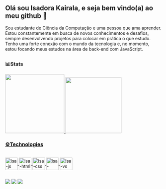 ## Olá sou Isadora Kairala, e seja bem vindo(a) ao meu github  👋

Sou estudante de Ciência da Computação e uma pessoa que ama aprender. Estou constantemente em busca de novos conhecimentos e desafios, sempre desenvolvendo projetos para colocar em prática o que estudo. Tenho uma forte conexão com o mundo da tecnologia e, no momento, estou focando meus estudos na área de back-end com JavaScript.
##

### 📊Stats

<div>
 <a href="https://github.com/Isadora-Kairala"> 
<img height="190cm" src="https://github-readme-stats.vercel.app/api?username=Isadora-Kairala&show_icons=true&theme=transparent"/>   
<img height="180cm" src="https://github-readme-stats.vercel.app/api/top-langs/?username=Isadora-Kairala&layout=compact&theme=transparent"/>
</div>

### ⚙️Technologies 
<div style="display: inline_block"><br>
<img align="center" alt="isa-js" height="40" width="40"  border-radius="10" src="https://cdn.jsdelivr.net/gh/devicons/devicon@latest/icons/javascript/javascript-original.svg" />
<img align="center" alt="isa-html" height="40" width="40" src="https://cdn.jsdelivr.net/gh/devicons/devicon@latest/icons/html5/html5-original.svg" />
<img align="center" alt="isa-css" height="40" width="40" src="https://cdn.jsdelivr.net/gh/devicons/devicon@latest/icons/css3/css3-original.svg" />
<img align="center" alt="isa-intelli" height="40" width="40"src="https://cdn.jsdelivr.net/gh/devicons/devicon@latest/icons/intellij/intellij-original.svg" />
<img align="center" alt="isa-vs" height="40" width="40"src="https://cdn.jsdelivr.net/gh/devicons/devicon@latest/icons/vscode/vscode-original.svg" />

<div/>

##

<div>
  
<a href="isadorarequer@gmail.com"><img src="https://img.shields.io/badge/Gmail-D14836?style=for-the-badge&logo=gmail&logoColor=white" target="_blank"><a/>
<a href="https://www.linkedin.com/in/isadora-kairala-630530359" target="_blank"><img src="https://img.shields.io/badge/LinkedIn-0077B5?style=for-the-badge&logo=linkedin&logoColor=white" target="_blank"><a/> 
<a href="https://www.instagram.com/dorakai_?igsh=MW1iaHQ5YjUyMHBvdQ==" target="_blank"><img src="https://img.shields.io/badge/Instagram-E4405F?style=for-the-badge&logo=instagram&logoColor=white" target="_blank"><a/> 
</div>
      
          
          
          
        
          
          
